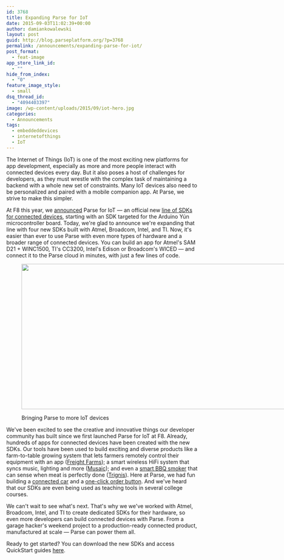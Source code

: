 ```yaml
---
id: 3768
title: Expanding Parse for IoT
date: 2015-09-03T11:02:39+00:00
author: damiankowalewski
layout: post
guid: http://blog.parseplatform.org/?p=3768
permalink: /announcements/expanding-parse-for-iot/
post_format:
  - feat-image
app_store_link_id:
  - ""
hide_from_index:
  - "0"
feature_image_style:
  - small
dsq_thread_id:
  - "4094403397"
image: /wp-content/uploads/2015/09/iot-hero.jpg
categories:
  - Announcements
tags:
  - embeddeddevices
  - internetofthings
  - IoT
---
```

The Internet of Things (IoT) is one of the most exciting new platforms for app development, especially as more and more people interact with connected devices every day. But it also poses a host of challenges for developers, as they must wrestle with the complex task of maintaining a backend with a whole new set of constraints. Many IoT devices also need to be personalized and paired with a mobile companion app. At Parse, we strive to make this simpler.

At F8 this year, we [announced](http://blog.parseplatform.org/learn/connecting-hardware-with-the-cloud-parse-for-iot/) Parse for IoT — an official new [line of SDKs for connected devices](https://parse.com/products/iot), starting with an SDK targeted for the Arduino Yún microcontroller board. Today, we're glad to announce we're expanding that line with four new SDKs built with Atmel, Broadcom, Intel, and TI. Now, it's easier than ever to use Parse with even more types of hardware and a broader range of connected devices. You can build an app for Atmel's SAM D21 + WINC1500, TI's CC3200, Intel's Edison or Broadcom's WICED — and connect it to the Parse cloud in minutes, with just a few lines of code.<figure id="attachment_3772" style="width: 1600px" class="wp-caption alignnone">

<img class="wp-image-3772 size-full" src="{{ site.url }}/assets/wp-content/uploads/2015/09/newiot.jpg" alt="" width="1600" height="382" srcset="{{ site.url }}/assets/wp-content/uploads/2015/09/newiot.jpg 1600w, {{ site.url }}/assets/wp-content/uploads/2015/09/newiot-300x72.jpg 300w, {{ site.url }}/assets/wp-content/uploads/2015/09/newiot-1024x244.jpg 1024w, {{ site.url }}/assets/wp-content/uploads/2015/09/newiot-875x209.jpg 875w" sizes="(max-width: 1600px) 100vw, 1600px" /><figcaption class="wp-caption-text">Bringing Parse to more IoT devices</figcaption></figure> 

We've been excited to see the creative and innovative things our developer community has built since we first launched Parse for IoT at F8. Already, hundreds of apps for connected devices have been created with the new SDKs. Our tools have been used to build exciting and diverse products like a farm-to-table growing system that lets farmers remotely control their equipment with an app ([Freight Farms](http://www.freightfarms.com/growfoodanywhere#localfoodsupply)); a smart wireless HiFi system that syncs music, lighting and more ([Musaic](http://www.musaic.com/)); and even a [smart BBQ smoker](http://www.wired.com/2015/07/high-tech-bbq/) that can sense when meat is perfectly done ([Trignis](http://trignis.com/)). Here at Parse, we had fun building a [connected car](http://blog.parseplatform.org/learn/make-a-cloud-controlled-car-using-parse-for-iot/) and a [one-click order button](http://blog.parseplatform.org/learn/using-parse-for-iot-to-create-an-order-button/). And we've heard that our SDKs are even being used as teaching tools in several college courses.

We can't wait to see what's next. That's why we we've worked with Atmel, Broadcom, Intel, and TI to create dedicated SDKs for their hardware, so even more developers can build connected devices with Parse. From a garage hacker's weekend project to a production-ready connected product, manufactured at scale — Parse can power them all.

Ready to get started? You can download the new SDKs and access QuickStart guides [here](https://parse.com/apps/quickstart#embedded).